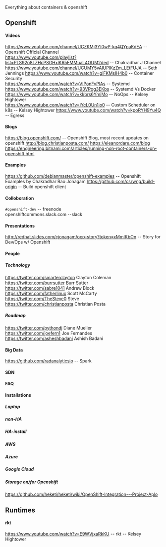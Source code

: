 Everything about containers & openshift

## Openshift

#### Videos
https://www.youtube.com/channel/UCZKMj3YI0wP-kq4QYpaKdEA       -- Openshift Official Channel    
https://www.youtube.com/playlist?list=PLS92o8LZHcPSGHxlK65EMMuaL4OUM2ded  -- Chakradhar J Channel  
https://www.youtube.com/channel/UCUMY5vAIUPlKzZm_LEtFUJA    -- Seth Jennings
https://www.youtube.com/watch?v=giFKMsIH4b0  -- Container Security  
https://www.youtube.com/watch?v=VIPonFvPlAs  -- Systemd  
https://www.youtube.com/watch?v=93VPog3EKbs  -- Systemd Vs Docker   
https://www.youtube.com/watch?v=kkbrs6YmjMo  -- NoOps -- Kelsey Hightower  
https://www.youtube.com/watch?v=IYcL0Un1io0  -- Custom Scheduler on k8s  -- Kelsey Hightower
https://www.youtube.com/watch?v=kpoRYH9Yu4Q  -- Egress

#### Blogs
https://blog.openshift.com/     -- Openshift Blog, most recent updates on openshift
http://blog.christianposta.com/ 
https://eleanordare.com/blog 
https://engineering.bitnami.com/articles/running-non-root-containers-on-openshift.html

#### Examples
https://github.com/debianmaster/openshift-examples     -- Openshift Examples by Chakradhar Rao Jonagam
https://github.com/csrwng/build-origin   -- Build openshift client 

#### Colloboration
`#openshift-dev`     -- freenode     
openshiftcommons.slack.com   --slack    

#### Presentations
http://redhat.slides.com/cjonagam/ocp-story?token=xMmIKbOn    -- Story for Dev/Ops w/ Openshift

#### People
##### Technology
https://twitter.com/smarterclayton    Clayton Coleman  
https://twitter.com/burrsutter        Burr Sutter  
https://twitter.com/sabre1041         Andrew Block  
https://twitter.com/fatherlinux       Scott McCarty   
https://twitter.com/TheSteve0         Steve   
https://twitter.com/christianposta    Christian Posta

##### Roadmap
https://twitter.com/pythondj          Diane Mueller  
https://twitter.com/joefern1          Joe Fernandes     
https://twitter.com/asheshbadani      Ashish Badani    

#### Big Data
https://github.com/radanalyticsio    -- Spark

#### SDN

#### FAQ

#### Installations
##### Laptop
##### non-HA
##### HA-install
##### AWS
##### Azure
##### Google Cloud

##### Storage on/for Openshift
https://github.com/heketi/heketi/wiki/OpenShift-Integration---Project-Aplo  
## Runtimes
#### rkt
https://www.youtube.com/watch?v=E9WVjxaRkKU  -- rkt -- Kelsey Hightower



